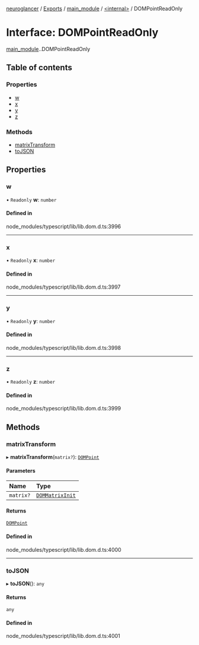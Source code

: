[neuroglancer](../README.md) / [Exports](../modules.md) / [main\_module](../modules/main_module.md) / [<internal\>](../modules/main_module._internal_.md) / DOMPointReadOnly

# Interface: DOMPointReadOnly

[main_module](../modules/main_module.md).[<internal>](../modules/main_module._internal_.md).DOMPointReadOnly

## Table of contents

### Properties

- [w](main_module._internal_.DOMPointReadOnly.md#w)
- [x](main_module._internal_.DOMPointReadOnly.md#x)
- [y](main_module._internal_.DOMPointReadOnly.md#y)
- [z](main_module._internal_.DOMPointReadOnly.md#z)

### Methods

- [matrixTransform](main_module._internal_.DOMPointReadOnly.md#matrixtransform)
- [toJSON](main_module._internal_.DOMPointReadOnly.md#tojson)

## Properties

### w

• `Readonly` **w**: `number`

#### Defined in

node_modules/typescript/lib/lib.dom.d.ts:3996

___

### x

• `Readonly` **x**: `number`

#### Defined in

node_modules/typescript/lib/lib.dom.d.ts:3997

___

### y

• `Readonly` **y**: `number`

#### Defined in

node_modules/typescript/lib/lib.dom.d.ts:3998

___

### z

• `Readonly` **z**: `number`

#### Defined in

node_modules/typescript/lib/lib.dom.d.ts:3999

## Methods

### matrixTransform

▸ **matrixTransform**(`matrix?`): [`DOMPoint`](../modules/main_module._internal_.md#dompoint)

#### Parameters

| Name | Type |
| :------ | :------ |
| `matrix?` | [`DOMMatrixInit`](main_module._internal_.DOMMatrixInit.md) |

#### Returns

[`DOMPoint`](../modules/main_module._internal_.md#dompoint)

#### Defined in

node_modules/typescript/lib/lib.dom.d.ts:4000

___

### toJSON

▸ **toJSON**(): `any`

#### Returns

`any`

#### Defined in

node_modules/typescript/lib/lib.dom.d.ts:4001

